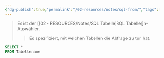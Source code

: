 ```yaml
---
{"dg-publish":true,"permalink":"/02-resources/notes/sql-from/","tags":["informatik/code/SQL","informatik/datenbank"],"noteIcon":"","updated":"2025-10-29T12:59:10.449+01:00"}
---
```


>Es ist der [[02 - RESOURCES/Notes/SQL Tabelle\|SQL Tabelle]]n-Auswähler.
>>Es spezifiziert, mit welchen Tabellen die Abfrage zu tun hat.

```sql
SELECT *
FROM Tabellename
```